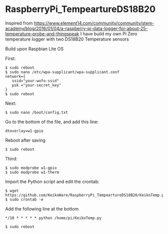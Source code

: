# RaspberryPi_TempeartureDS18B20

Inspired from https://www.element14.com/community/community/stem-academy/blog/2016/01/04/a-raspberry-pi-data-logger-for-about-25-temperature-probe-and-thingspeak
I have build my own Pi Zero temperature logger with two DS18B20 Temperature sensors

Build upon Raspbian Lite OS

First:

    $ sudo reboot
    $ sudo nano /etc/wpa-supplicant/wpa-supplicant.conf
    network={
       ssid="your-wofo-ssid"
       psk ="your-secret_key"
    }
    $ sudo reboot

Next:

    $ sudo nano /boot/config.txt
Go to the bottom of the file, and add this line:

    dtoverlay=w1-gpio
Reboot after saving

    $ sudo reboot

Third:

    $ sudo modprobe w1-gpio 
    $ sudo modprobe w1-therm

Import the Python script and edit the crontab:

    $ wget https://github.com/KeikoWare/RaspberryPi_TempeartureDS18B20/KeikoTemp.py
    $ sudo crontab -e

Add the following line at the bottom

    */10 * * * * * python /home/pi/KeikoTemp.py

    $ sudo reboot
